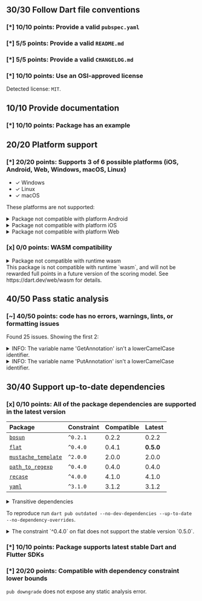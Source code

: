 ## 30/30 Follow Dart file conventions

### [*] 10/10 points: Provide a valid `pubspec.yaml`


### [*] 5/5 points: Provide a valid `README.md`


### [*] 5/5 points: Provide a valid `CHANGELOG.md`


### [*] 10/10 points: Use an OSI-approved license

Detected license: `MIT`.

## 10/10 Provide documentation

### [*] 10/10 points: Package has an example


## 20/20 Platform support

### [*] 20/20 points: Supports 3 of 6 possible platforms (iOS, Android, Web, **Windows**, **macOS**, **Linux**)

* ✓ Windows
* ✓ Linux
* ✓ macOS

These platforms are not supported:

<details>
<summary>
Package not compatible with platform Android
</summary>

Because:
* `package:steward/steward.dart` that imports:
* `package:steward/app/app.dart` that imports:
* `package:steward/router/router.dart` that imports:
* `package:steward/controllers/route_utils.dart` that imports:
* `dart:mirrors`
</details>
<details>
<summary>
Package not compatible with platform iOS
</summary>

Because:
* `package:steward/steward.dart` that imports:
* `package:steward/app/app.dart` that imports:
* `package:steward/router/router.dart` that imports:
* `package:steward/controllers/route_utils.dart` that imports:
* `dart:mirrors`
</details>
<details>
<summary>
Package not compatible with platform Web
</summary>

Because:
* `package:steward/steward.dart` that imports:
* `package:steward/app/app.dart` that imports:
* `package:steward/config/config_reader.dart` that imports:
* `dart:io`
</details>

### [x] 0/0 points: WASM compatibility

<details>
<summary>
Package not compatible with runtime wasm
</summary>

Because:
* `package:steward/steward.dart` that imports:
* `package:steward/app/app.dart` that imports:
* `package:steward/config/config_reader.dart` that imports:
* `dart:io`
</details>
This package is not compatible with runtime `wasm`, and will not be rewarded full points in a future version of the scoring model.
See https://dart.dev/web/wasm for details.

## 40/50 Pass static analysis

### [~] 40/50 points: code has no errors, warnings, lints, or formatting issues

Found 25 issues. Showing the first 2:

<details>
<summary>
INFO: The variable name 'GetAnnotation' isn't a lowerCamelCase identifier.
</summary>

`lib/controllers/route_utils.dart:79:7`

```
   ╷
79 │ final GetAnnotation = reflectClass(Get);
   │       ^^^^^^^^^^^^^
   ╵
```

To reproduce make sure you are using the [lints_core](https://pub.dev/packages/lints) and run `dart analyze lib/controllers/route_utils.dart`
</details>
<details>
<summary>
INFO: The variable name 'PutAnnotation' isn't a lowerCamelCase identifier.
</summary>

`lib/controllers/route_utils.dart:82:7`

```
   ╷
82 │ final PutAnnotation = reflectClass(Put);
   │       ^^^^^^^^^^^^^
   ╵
```

To reproduce make sure you are using the [lints_core](https://pub.dev/packages/lints) and run `dart analyze lib/controllers/route_utils.dart`
</details>

## 30/40 Support up-to-date dependencies

### [x] 0/10 points: All of the package dependencies are supported in the latest version

|Package|Constraint|Compatible|Latest|
|:-|:-|:-|:-|
|[`bosun`]|`^0.2.1`|0.2.2|0.2.2|
|[`flat`]|`^0.4.0`|0.4.1|**0.5.0**|
|[`mustache_template`]|`^2.0.0`|2.0.0|2.0.0|
|[`path_to_regexp`]|`^0.4.0`|0.4.0|0.4.0|
|[`recase`]|`^4.0.0`|4.1.0|4.1.0|
|[`yaml`]|`^3.1.0`|3.1.2|3.1.2|

<details><summary>Transitive dependencies</summary>

|Package|Constraint|Compatible|Latest|
|:-|:-|:-|:-|
|[`collection`]|-|1.18.0|1.18.0|
|[`path`]|-|1.9.0|1.9.0|
|[`source_span`]|-|1.10.0|1.10.0|
|[`string_scanner`]|-|1.2.0|1.2.0|
|[`term_glyph`]|-|1.2.1|1.2.1|
|[`tree_iterator`]|-|2.0.0|3.0.0|
</details>

To reproduce run `dart pub outdated --no-dev-dependencies --up-to-date --no-dependency-overrides`.

[`bosun`]: https://pub.dev/packages/bosun
[`flat`]: https://pub.dev/packages/flat
[`mustache_template`]: https://pub.dev/packages/mustache_template
[`path_to_regexp`]: https://pub.dev/packages/path_to_regexp
[`recase`]: https://pub.dev/packages/recase
[`yaml`]: https://pub.dev/packages/yaml
[`collection`]: https://pub.dev/packages/collection
[`path`]: https://pub.dev/packages/path
[`source_span`]: https://pub.dev/packages/source_span
[`string_scanner`]: https://pub.dev/packages/string_scanner
[`term_glyph`]: https://pub.dev/packages/term_glyph
[`tree_iterator`]: https://pub.dev/packages/tree_iterator

<details>
<summary>
The constraint `^0.4.0` on flat does not support the stable version `0.5.0`.
</summary>

Try running `dart pub upgrade --major-versions flat` to update the constraint.
</details>

### [*] 10/10 points: Package supports latest stable Dart and Flutter SDKs


### [*] 20/20 points: Compatible with dependency constraint lower bounds

`pub downgrade` does not expose any static analysis error.
